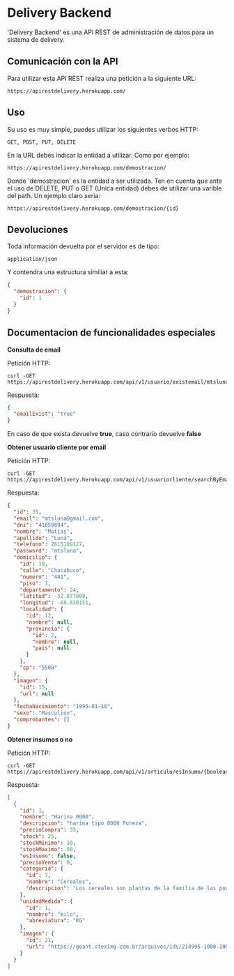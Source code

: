 # Delivery Backend

'Delivery Backend' es una API REST de administración de datos para un sistema de delivery.

## Comunicación con la API

Para utilizar esta API REST realiza una petición a la siguiente URL:

```URL
https://apirestdelivery.herokuapp.com/
```

## Uso

Su uso es muy simple, puedes utilizar los siguientes verbos HTTP:

```
GET, POST, PUT, DELETE
```

En la URL debes indicar la entidad a utilizar. Como por ejemplo:

```
https://apirestdelivery.herokuapp.com/demostracion/
```

Donde 'demostracion' es la entidad a ser utilizada. Ten en cuenta que ante el uso de DELETE, PUT o GET (Unica entidad) debes de utilizar una varible del path. Un ejemplo claro seria:

```
https://apirestdelivery.herokuapp.com/demostracion/{id}
```

## Devoluciones

Toda información devuelta por el servidor es de tipo:

```
application/json
```

Y contendra una estructura similiar a esta:

```json
{
  "demostracion": {
    "id": 1
  }
}
```

## Documentacion de funcionalidades especiales

**Consulta de email**

Petición HTTP:
```
curl -GET https://apirestdelivery.herokuapp.com/api/v1/usuario/existemail/mtsluna@gmail.com
```
Respuesta:
```json
{
  "emailExist": "true"
}
```
En caso de que exista devuelve **true**, caso contrario devuelve **false**

**Obtener usuario cliente por email**

Petición HTTP:
```
curl -GET https://apirestdelivery.herokuapp.com/api/v1/usuariocliente/searchByEmail/mtsluna@gmail.com
```
Respuesta:
```json
{
  "id": 35,
  "email": "mtsluna@gmail.com",
  "dni": "41659894",
  "nombre": "Matías",
  "apellido": "Luna",
  "telefono": 2615109127,
  "password": "mtsluna",
  "domicilio": {
    "id": 10,
    "calle": "Chacabuco",
    "numero": "441",
    "piso": 1,
    "departamento": 24,
    "latitud": -32.877888,
    "longitud": -68.830151,
    "localidad": {
      "id": 12,
      "nombre": null,
      "provincia": {
        "id": 2,
        "nombre": null,
        "pais": null
      }
    },
    "cp": "5500"
  },
  "imagen": {
    "id": 15,
    "url": null
  },
  "fechaNacimiento": "1999-01-18",
  "sexo": "Masculino",
  "comprobantes": []
}
```

**Obtener insumos o no**

Petición HTTP:
```
curl -GET https://apirestdelivery.herokuapp.com/api/v1/articulo/esInsumo/{boolean}
```
Respuesta:
```json
[
  {
    "id": 1,
    "nombre": "Harina 0000",
    "descripcion": "harina tipo 0000 Pureza",
    "precioCompra": 35,
    "stock": 25,
    "stockMinimo": 10,
    "stockMaximo": 50,
    "esInsumo": false,
    "precioVenta": 0,
    "categoria": {
      "id": 7,
      "nombre": "Cereales",
      "descripcion": "Los cereales son plantas de la familia de las poáceas cultivadas "
    },
    "unidadMedida": {
      "id": 1,
      "nombre": "kilo",
      "abreviatura": "KG"
    },
    "imagen": {
      "id": 21,
      "url": "https://geant.vteximg.com.br/arquivos/ids/214995-1000-1000/673705.jpg?v=636564496761500000"
    }
  }
]
```
